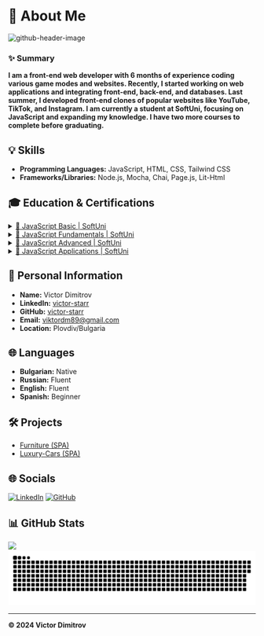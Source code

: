 # 💫 About Me
![github-header-image](https://github.com/user-attachments/assets/4715bbc7-58fe-4359-8c70-168f4c4c96d1)

### ✨ Summary
**I am a front-end web developer with 6 months of experience coding various game modes and websites. Recently, I started working on web applications and integrating front-end, back-end, and databases. Last summer, I developed front-end clones of popular websites like YouTube, TikTok, and Instagram. I am currently a student at SoftUni, focusing on JavaScript and expanding my knowledge. I have two more courses to complete before graduating.**

## 💡 Skills
- **Programming Languages:** JavaScript, HTML, CSS, Tailwind CSS
- **Frameworks/Libraries:** Node.js, Mocha, Chai, Page.js, Lit-Html

## 🎓 Education & Certifications

<details>
  <summary><a href='./Basics with JavaScript - September 2023.pdf'>📂 JavaScript Basic | SoftUni</a></summary>
  <ul>
    <li><strong>Dates Attended:</strong> Sep 2023 – Oct 2023</li>
    <li><strong>Date Issued:</strong> Oct 2023</li>
    <li><strong>Location:</strong> Online</li>
    <li><strong>Details:</strong> 100/100</li>
  </ul>
</details>

<details>
  <summary><a href='./Fundamentals with JavaScript - January 2024.pdf'>📂 JavaScript Fundamentals | SoftUni</a></summary>
  <ul>
    <li><strong>Dates Attended:</strong> Jan 2024 – Mar 2024</li>
    <li><strong>Date Issued:</strong> Mar 2024</li>
    <li><strong>Location:</strong> Online</li>
    <li><strong>Details:</strong> 100/100</li>
  </ul>
</details>

<details>
  <summary><a href='./Advanced with JavaScript - May 2024.pdf'>📂 JavaScript Advanced | SoftUni</a></summary>
  <ul>
    <li><strong>Dates Attended:</strong> May 2024 – Jun 2024</li>
    <li><strong>Date Issued:</strong> Jun 2024</li>
    <li><strong>Location:</strong> Online</li>
    <li><strong>Details:</strong> 100/100</li>
  </ul>
</details>

<details>
  <summary><a href='./Applications with JavaScript - June 2024.pdf'>📂 JavaScript Applications | SoftUni</a></summary>
  <ul>
    <li><strong>Dates Attended:</strong> Jun 2024 – Aug 2024</li>
    <li><strong>Date Issued:</strong> Aug 2024</li>
    <li><strong>Location:</strong> Online</li>
    <li><strong>Details:</strong> 100/100</li>
  </ul>
</details>

## 📝 Personal Information
- **Name:** Victor Dimitrov
- **LinkedIn:** [victor-starr](https://linkedin.com/in/victor-starr)
- **GitHub:** [victor-starr](https://github.com/victor-starr)
- **Email:** viktordm89@gmail.com
- **Location:** Plovdiv/Bulgaria

## 🌐 Languages
- **Bulgarian:** Native
- **Russian:** Fluent
- **English:** Fluent
- **Spanish:** Beginner

## 🛠️ Projects

- [Furniture (SPA)](https://github.com/Victor-starr/Furniture)
- [Luxury-Cars (SPA)](https://github.com/Victor-starr/Our-Luxury-Cars)

## 🌐 Socials

[![LinkedIn](https://img.shields.io/badge/linkedin-%230077B5.svg?style=for-the-badge&logo=linkedin&logoColor=white)](https://www.linkedin.com/in/victor-starr/)
[![GitHub](https://img.shields.io/badge/github-%23121011.svg?style=for-the-badge&logo=github&logoColor=white)](https://github.com/victor-starr)

## 📊 GitHub Stats

![](https://github-readme-stats.vercel.app/api/top-langs/?username=Victor-starr&theme=dark&hide_border=false&include_all_commits=false&count_private=false&layout=compact)
<a href='#'><img src='contributions.svg'></a>

---

**© 2024 Victor Dimitrov**
